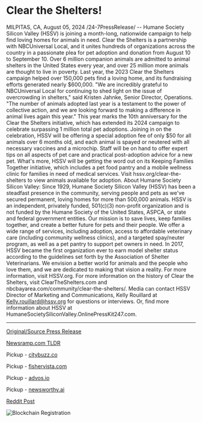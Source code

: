 # Clear the Shelters!

MILPITAS, CA, August 05, 2024 /24-7PressRelease/ -- Humane Society Silicon Valley (HSSV) is joining a month-long, nationwide campaign to help find loving homes for animals in need. Clear the Shelters is a partnership with NBCUniversal Local, and it unites hundreds of organizations across the country in a passionate plea for pet adoption and donation from August 10 to September 10.  Over 6 million companion animals are admitted to animal shelters in the United States every year, and over 25 million more animals are thought to live in poverty. Last year, the 2023 Clear the Shelters campaign helped over 150,000 pets find a loving home, and its fundraising efforts generated nearly $600,000.  "We are incredibly grateful to NBCUniversal Local for continuing to shed light on the issue of overcrowding in shelters," said Kristen Jahnke, Senior Director, Operations. "The number of animals adopted last year is a testament to the power of collective action, and we are looking forward to making a difference in animal lives again this year."  This year marks the 10th anniversary for the Clear the Shelters initiative, which has extended its 2024 campaign to celebrate surpassing 1 million total pet adoptions. Joining in on the celebration, HSSV will be offering a special adoption fee of only $50 for all animals over 6 months old, and each animal is spayed or neutered with all necessary vaccines and a microchip. Staff will be on hand to offer expert tips on all aspects of pet care and practical post-adoption advice for a new pet.  What's more, HSSV will be getting the word out on its Keeping Families Together initiative, which includes a pet food pantry and a mobile wellness clinic for families in need of medical services.  Visit hssv.org/clear-the-shelters to view animals available for adoption.  About Humane Society Silicon Valley: Since 1929, Humane Society Silicon Valley (HSSV) has been a steadfast presence in the community, serving people and pets as we've secured permanent, loving homes for more than 500,000 animals. HSSV is an independent, privately funded, 501(c)(3) non-profit organization and is not funded by the Humane Society of the United States, ASPCA, or state and federal government entities. Our mission is to save lives, keep families together, and create a better future for pets and their people. We offer a wide range of services, including adoption, access to affordable veterinary care (including community wellness clinics), and a targeted spay/neuter program, as well as a pet pantry to support pet owners in need. In 2017, HSSV became the first organization ever to earn model shelter status according to the guidelines set forth by the Association of Shelter Veterinarians. We envision a better world for animals and the people who love them, and we are dedicated to making that vision a reality. For more information, visit HSSV.org.  For more information on the history of Clear the Shelters, visit ClearTheShelters.com and nbcbayarea.com/community/clear-the-shelters/.  Media can contact HSSV Director of Marketing and Communications, Kelly Rouillard at Kelly.rouillard@hssv.org for questions or interviews. Or, find more information about HSSV at HumaneSocietySiliconValley.OnlinePressKit247.com. 

---

[Original/Source Press Release](https://www.24-7pressrelease.com/press-release/513111/clear-the-shelters)
                    

[Newsramp.com TLDR](https://newsramp.com/curated-news/humane-society-silicon-valley-joins-clear-the-shelters-campaign/3d066e50996c6d52194c504485954e78) 


Pickup - [citybuzz.co](https://citybuzz.co/2024/08/05/humane-society-silicon-valley-joins-nationwide-clear-the-shelters-campaign-to-boost-pet-adoptions)

Pickup - [fishervista.com](https://fishervista.com/en/humane-society-silicon-valley-joins-national-clear-the-shelters-initiative-to-promote-pet-adoption/20245479)

Pickup - [advos.io](https://advos.io/en/humane-society-silicon-valley-joins-nationwide-clear-the-shelters-campaign/20245479)

Pickup - [newsworthy.ai](https://newsworthy.ai/curated/humane-society-silicon-valley-joins-nationwide-clear-the-shelters-campaign)
 



[Reddit Post](https://www.reddit.com/r/Business_NewsRamp/comments/1ekhm1g/humane_society_silicon_valley_joins_clear_the/) 



![Blockchain Registration](https://cdn.newsramp.app/24-7PressRelease/qrcode/248/5/flaxOE3L.webp)